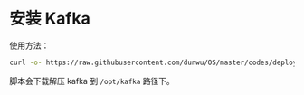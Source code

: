 # 安装 Kafka

使用方法：

```sh
curl -o- https://raw.githubusercontent.com/dunwu/OS/master/codes/deploy/tool/kafka/install-kafka.sh | bash
```

脚本会下载解压 kafka 到 `/opt/kafka` 路径下。

